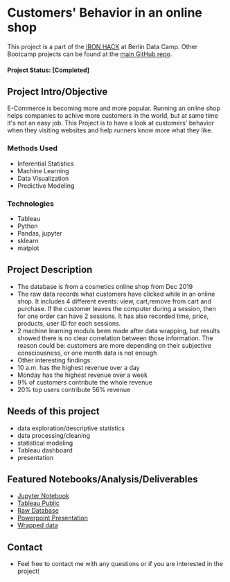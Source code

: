 # Customers' Behavior in an online shop
This project is a part of the [IRON HACK](http://https://www.ironhack.com/en) at Berlin Data Camp. Other Bootcamp projects can be found at the [main GitHub repo](https://https://github.com/QQber).

#### Project Status: [Completed]

## Project Intro/Objective
E-Commerce is becoming more and more popular. Running an online shop helps companies to achive more customers in the world, but at same time it's not an easy job. This Project is to have a look at
customers' behavior when they visiting websites and help runners know more what they like.

### Methods Used
* Inferential Statistics
* Machine Learning
* Data Visualization
* Predictive Modeling

### Technologies
* Tableau
* Python
* Pandas, jupyter
* sklearn
* matplot

## Project Description
- The database is from a cosmetics online shop from Dec 2019
- The raw data records what customers have clicked while in an online shop. It includes 4 different events: view, cart,remove from cart and purchase. If the   customer leaves the computer during a session, then for one order can have 2 sessions. It has also recorded time, price, products, user ID for each sessions.
- 2 machine learning moduls been made after data wrapping, but results showed there is no clear correlation between those information. The reason could be: customers are more depending on their subjective consciousness, or one month data is not enough
- Other interesting findings: 
 - 10 a.m. has the highest revenue over a day
 - Monday has the highest revenue over a week
 - 9% of customers contribute the whole revenue
 - 20% top users contribute 56% revenue

## Needs of this project

- data exploration/descriptive statistics
- data processing/cleaning
- statistical modeling
- Tableau dashboard
- presentation


## Featured Notebooks/Analysis/Deliverables
* [Jupyter Notebook](https://github.com/QQber/ecommerce-customer-behavior/tree/main/Python%20codes)
* [Tableau Public](https://public.tableau.com/profile/qiqin3709#!/vizhome/CustomerBehaviourforonlineshops/Dashboard1)
* [Raw Database](https://www.kaggle.com/mkechinov/ecommerce-events-history-in-cosmetics-shop)
* [Powerpoint Presentation](https://github.com/QQber/ecommerce-customer-behavior/blob/main/Customers'%20Behaviour%20in%20an%20online%20shop.pptx)
* [Wrapped data](https://github.com/QQber/ecommerce-customer-behavior/blob/main/sessions.csv)


## Contact
* Feel free to contact me with any questions or if you are interested in the project!
